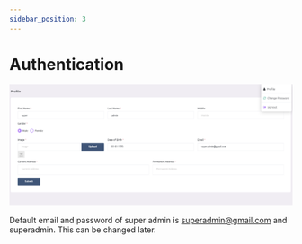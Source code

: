 ```yaml
---
sidebar_position: 3
---
```


# Authentication

![e-School SaaS](../static/images/superadmin/profile.png)

Default email and password of super admin is superadmin@gmail.com and superadmin. This can be changed later. 